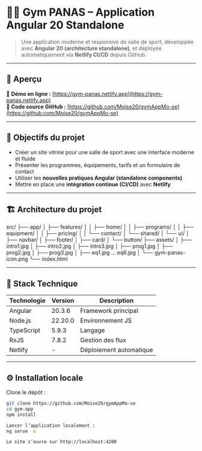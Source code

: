 # 🏋️‍♂️ Gym PANAS – Application Angular 20 Standalone

> Une application moderne et responsive de salle de sport, développée avec **Angular 20 (architecture standalone)**, et déployée automatiquement via **Netlify CI/CD** depuis GitHub.

---

## 🚀 Aperçu

🔗 **Démo en ligne :** [https://gym-panas.netlify.app](https://gym-panas.netlify.app)  
🧠 **Code source GitHub :** [https://github.com/Moise20/gymAppMo-se](https://github.com/Moise20/gymAppMo-se)

---

## 🧩 Objectifs du projet

- Créer un site vitrine pour une salle de sport avec une interface moderne et fluide  
- Présenter les programmes, équipements, tarifs et un formulaire de contact  
- Utiliser les **nouvelles pratiques Angular (standalone components)**  
- Mettre en place une **intégration continue (CI/CD)** avec **Netlify**

---

## 🏗️ Architecture du projet

src/
├── app/
│ ├── features/
│ │ ├── home/
│ │ ├── programs/
│ │ ├── equipment/
│ │ ├── pricing/
│ │ └── contact/
│ └── shared/
│ └── ui/
│ ├── navbar/
│ ├── footer/
│ ├── card/
│ └── button/
├── assets/
│ ├── intro1.jpg
│ ├── intro2.jpg
│ ├── intro3.jpg
│ ├── prog1.jpg
│ ├── prog2.jpg
│ ├── prog3.jpg
│ ├── eq1.jpg … eq6.jpg
│ └── gym-panas-icon.png
└── index.html


---

## 🧰 Stack Technique

| Technologie | Version | Description |
|--------------|----------|--------------|
| Angular | 20.3.6 | Framework principal |
| Node.js | 22.20.0 | Environnement JS |
| TypeScript | 5.9.3 | Langage |
| RxJS | 7.8.2 | Gestion des flux |
| Netlify | - | Déploiement automatique |

---

## ⚙️ Installation locale

Clone le dépôt :

```bash
git clone https://github.com/Moise20/gymAppMo-se
cd gym-app
npm install

Lancer l’application localement :
ng serve -o

Le site s’ouvre sur http://localhost:4200